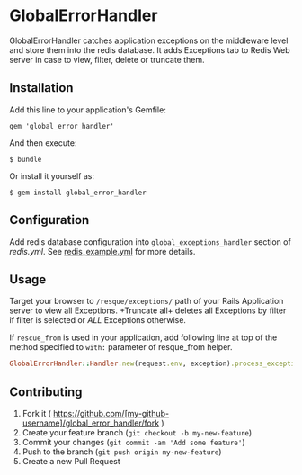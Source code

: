 # GlobalErrorHandler

GlobalErrorHandler catches application exceptions on the middleware level and store them into the redis database.
It adds Exceptions tab to Redis Web server in case to view, filter, delete or truncate them.

## Installation

Add this line to your application's Gemfile:

    gem 'global_error_handler'

And then execute:

    $ bundle

Or install it yourself as:

    $ gem install global_error_handler

## Configuration

Add redis database configuration into `global_exceptions_handler` section of _redis.yml_. See [redis_example.yml](https://github.com/kolobock/global_error_handler/blob/master/config/redis_example.yml) for more details.

## Usage

Target your browser to `/resque/exceptions/` path of your Rails Application server to view all Exceptions.
+Truncate all+ deletes all Exceptions by filter if filter is selected or _ALL_ Exceptions otherwise.

If `rescue_from` is used in your application, add following line at top of the method specified to `with:` parameter of resque_from helper.

```ruby
GlobalErrorHandler::Handler.new(request.env, exception).process_exception!
```

## Contributing

1. Fork it ( https://github.com/[my-github-username]/global_error_handler/fork )
2. Create your feature branch (`git checkout -b my-new-feature`)
3. Commit your changes (`git commit -am 'Add some feature'`)
4. Push to the branch (`git push origin my-new-feature`)
5. Create a new Pull Request
